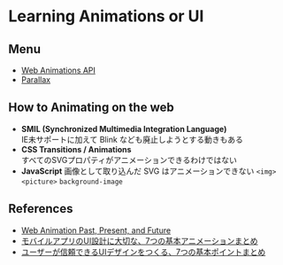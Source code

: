 # Learning Animations or UI

## Menu
- [Web Animations API](./web-animations-api)
- [Parallax](./parallax)

## How to Animating on the web
- __SMIL (Synchronized Multimedia Integration Language)__  
  IE未サポートに加えて Blink なども廃止しようとする動きもある
- __CSS Transitions / Animations__  
  すべてのSVGプロパティがアニメーションできるわけではない
- __JavaScript__
  画像として取り込んだ SVG はアニメーションできない `<img>` `<picture>` `background-image`

## References
- [Web Animation Past, Present, and Future](http://alistapart.com/article/web-animation-past-present-and-future)
- [モバイルアプリのUI設計に大切な、7つの基本アニメーションまとめ](http://photoshopvip.net/88490)
- [ユーザーが信頼できるUIデザインをつくる、7つの基本ポイントまとめ](http://photoshopvip.net/86590)
